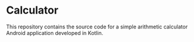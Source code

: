 # Calculator
This repository contains the source code for a simple arithmetic calculator Android application developed in Kotlin. 
